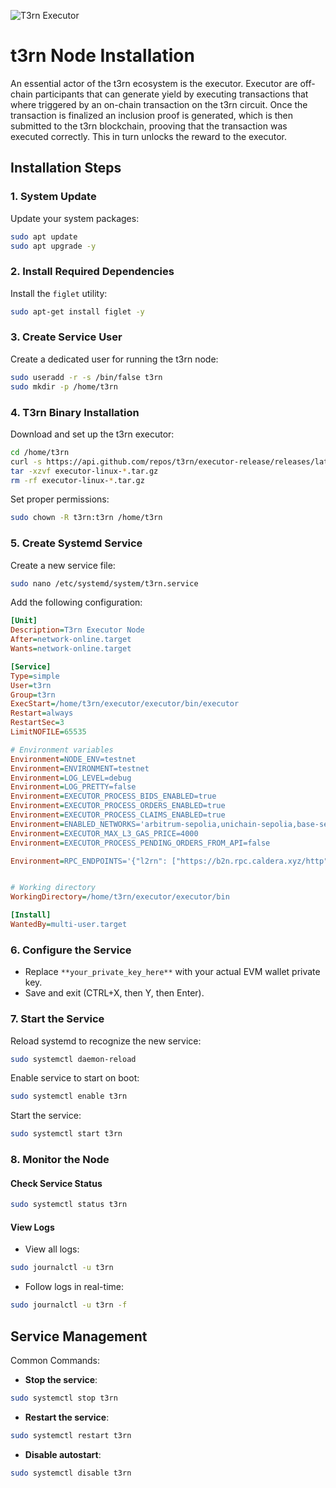 ![T3rn Executor](https://github.com/0xAJPanda/t3rn-executor/blob/main/1500x500.jpg)
# t3rn Node Installation

An essential actor of the t3rn ecosystem is the executor. Executor are off-chain participants that can generate yield by executing transactions that where triggered by an on-chain transaction on the t3rn circuit. Once the transaction is finalized an inclusion proof is generated, which is then submitted to the t3rn blockchain, prooving that the transaction was executed correctly. This in turn unlocks the reward to the executor.

## Installation Steps

### 1. System Update
Update your system packages:

```bash
sudo apt update
sudo apt upgrade -y
```

### 2. Install Required Dependencies
Install the `figlet` utility:

```bash
sudo apt-get install figlet -y
```

### 3. Create Service User
Create a dedicated user for running the t3rn node:

```bash
sudo useradd -r -s /bin/false t3rn
sudo mkdir -p /home/t3rn
```

### 4. T3rn Binary Installation
Download and set up the t3rn executor:

```bash
cd /home/t3rn
curl -s https://api.github.com/repos/t3rn/executor-release/releases/latest | grep -Po '"tag_name": "\K.*?(?=")' | xargs -I {} wget https://github.com/t3rn/executor-release/releases/download/{}/executor-linux-{}.tar.gz
tar -xzvf executor-linux-*.tar.gz
rm -rf executor-linux-*.tar.gz
```

Set proper permissions:

```bash
sudo chown -R t3rn:t3rn /home/t3rn
```

### 5. Create Systemd Service
Create a new service file:

```bash
sudo nano /etc/systemd/system/t3rn.service
```

Add the following configuration:

```ini
[Unit]
Description=T3rn Executor Node
After=network-online.target
Wants=network-online.target

[Service]
Type=simple
User=t3rn
Group=t3rn
ExecStart=/home/t3rn/executor/executor/bin/executor
Restart=always
RestartSec=3
LimitNOFILE=65535

# Environment variables
Environment=NODE_ENV=testnet
Environment=ENVIRONMENT=testnet
Environment=LOG_LEVEL=debug
Environment=LOG_PRETTY=false
Environment=EXECUTOR_PROCESS_BIDS_ENABLED=true
Environment=EXECUTOR_PROCESS_ORDERS_ENABLED=true
Environment=EXECUTOR_PROCESS_CLAIMS_ENABLED=true
Environment=ENABLED_NETWORKS='arbitrum-sepolia,unichain-sepolia,base-sepolia,optimism-sepolia,l2rn'
Environment=EXECUTOR_MAX_L3_GAS_PRICE=4000
Environment=EXECUTOR_PROCESS_PENDING_ORDERS_FROM_API=false

Environment=RPC_ENDPOINTS='{"l2rn": ["https://b2n.rpc.caldera.xyz/http"],"arbt": ["https://arbitrum-sepolia.drpc.org", "https://sepolia-rollup.arbitrum.io/rpc"],"bast": ["https://base-sepolia-rpc.publicnode.com", "https://base-sepolia.drpc.org"],"opst": ["https://sepolia.optimism.io", "https://optimism-sepolia.drpc.org"],"unit": ["https://unichain-sepolia.drpc.org","https://sepolia.unichain.org"]'


# Working directory
WorkingDirectory=/home/t3rn/executor/executor/bin

[Install]
WantedBy=multi-user.target
```

### 6. Configure the Service

- Replace `**your_private_key_here**` with your actual EVM wallet private key.
- Save and exit (CTRL+X, then Y, then Enter).

### 7. Start the Service

Reload systemd to recognize the new service:

```bash
sudo systemctl daemon-reload
```

Enable service to start on boot:

```bash
sudo systemctl enable t3rn
```

Start the service:

```bash
sudo systemctl start t3rn
```

### 8. Monitor the Node

#### Check Service Status

```bash
sudo systemctl status t3rn
```

#### View Logs

- View all logs:

```bash
sudo journalctl -u t3rn
```

- Follow logs in real-time:

```bash
sudo journalctl -u t3rn -f
```

## Service Management

Common Commands:

- **Stop the service**: 

```bash
sudo systemctl stop t3rn
```

- **Restart the service**: 

```bash
sudo systemctl restart t3rn
```

- **Disable autostart**: 

```bash
sudo systemctl disable t3rn
```
